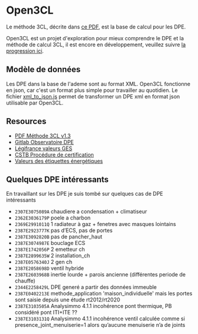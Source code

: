 # Open3CL

Le méthode 3CL, décrite dans [ce PDF](https://rt-re-batiment.developpement-durable.gouv.fr/IMG/pdf/consolide_annexe_1_arrete_du_31_03_2021_relatif_aux_methodes_et_procedures_applicables.pdf), est la base de calcul pour les DPE.

Open3CL est un projet d'exploration pour mieux comprendre le DPE et la méthode de calcul 3CL, il est encore en développement, veuillez suivre [la progression ici](./test/).

## Modèle de données

Les DPE dans la base de l'ademe sont au format XML. Open3CL fonctionne en json, car c'est un format plus simple pour travailler au quotidien. Le fichier [xml_to_json.js](./test/xml_to_json.js) permet de transformer un DPE xml en format json utilisable par Open3CL.

## Resources

 - [PDF Méthode 3CL v1.3](https://rt-re-batiment.developpement-durable.gouv.fr/IMG/pdf/consolide_annexe_1_arrete_du_31_03_2021_relatif_aux_methodes_et_procedures_applicables.pdf)
 - [Gitlab Observatoire DPE](https://gitlab.com/observatoire-dpe/observatoire-dpe/-/blob/master/README.md) 
 - [Légifrance valeurs GES](https://www.legifrance.gouv.fr/download/pdf?id=doxMrRr0wbfJVvtWjfDP4gHzzERt1iX0PtobthCE6A0=)
 - [CSTB Procédure de certification](https://www.google.com/url?sa=t&rct=j&q=&esrc=s&source=web&cd=&cad=rja&uact=8&ved=2ahUKEwjH-fG2-s7_AhXLaqQEHTP8CwMQFnoECA4QAQ&url=https%3A%2F%2Frt-re-batiment.developpement-durable.gouv.fr%2FIMG%2Fpdf%2Freglement_evaluation_logiciel_dpe_2021_-_audit_energetique-13122022_v2.pdf&usg=AOvVaw3SWv8drhqbgMMT8K9m6a2C&opi=89978449)
 - [Valeurs des étiquettes énergétiques](https://docs.google.com/spreadsheets/d/1QVXUOLP8aJukA-PLBGyVB0ZJTWmLEE1WbflXUfsT_jU/edit#gid=0)

## Quelques DPE intéressants

En travaillant sur les DPE je suis tombé sur quelques cas de DPE intéressants

- `2307E3075089A` chaudiere a condensation + climatiseur
- `2362E3036179P` poele a charbon
- `2369E2991011Q` 1 radiateur à gaz + fenetres avec masques lointains
- `2387E2923777K` pas d’ECS, pas de portes
- `2387E3092820B` pas de pancher_haut
- `2387E3074987E` bouclage ECS
- `2387E1742056P` 2 emetteur ch
- `2387E2899635W` 2 installation_ch
- `2387E0576340J` 2 gen ch
- `2387E2058698D` ventil hybride
- `2387E2603968B` inertie lourde + parois ancienne (différentes periode de chauffe)
- `2344E2258429L` DPE generé a partir des données immeuble
- `2387E0402213E` methode_application 'maison_individuelle' mais les portes sont saisie depuis une étude rt2012/rt2020
- `2387E3103505A` Analysimmo 4.1.1 incohérence pont thermique, PB considéré pont ITI+ITE ??
- `2387E3103131Q` Analysimmo 4.1.1 incohérence ventil calculée comme si presence_joint_menuiserie=1 alors qu’aucune menuiserie n’a de joints
